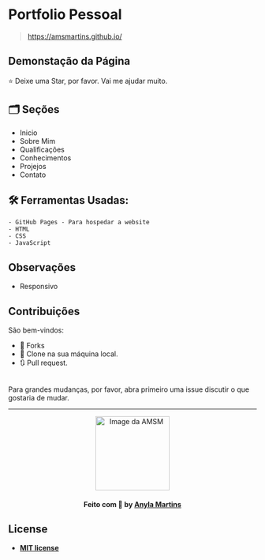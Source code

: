 # Portfolio Pessoal
> https://amsmartins.github.io/

## Demonstação da Página


⭐ Deixe uma Star, por favor. Vai me ajudar muito.

## 🗂 Seções
* Inicio
* Sobre Mim
* Qualificações
* Conhecimentos
* Projejos
* Contato

## 🛠 Ferramentas Usadas:
```
- GitHub Pages - Para hospedar a website
- HTML
- CSS
- JavaScript
```


## Observações
- Responsivo


## Contribuições
São bem-vindos:  
- 🍴 Forks
- 👯 Clone na sua máquina local.
- 🔃 Pull request.
<br>
Para grandes mudanças, por favor, abra primeiro uma issue discutir o que gostaria de mudar.
<hr>

<div align="center">
<a href="https://github.com/amsmartins">
<img src="https://avatars.githubusercontent.com/u/89283901?v=4" width="150px;" alt="Image da AMSM"/>
</a> 
</div>	
<h4 align="center">
   Feito com 💙 by <a href="https://www.linkedin.com/in/amsmartins/" target="_blank">Anyla Martins</a>
</h4>


## License
- **[MIT license](http://opensource.org/licenses/mit-license.php)**
